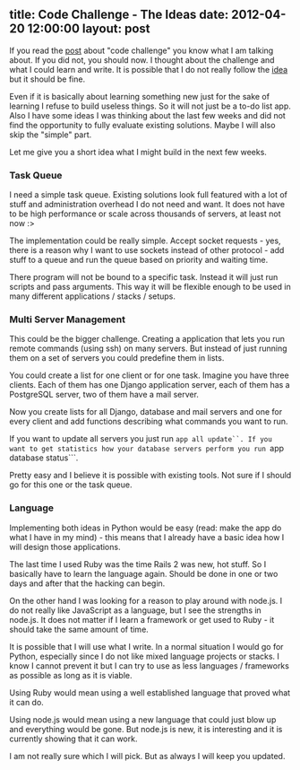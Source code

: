 title: Code Challenge - The Ideas
date: 2012-04-20 12:00:00
layout: post
---
If you read the [post][1] about "code challenge" you know what I am talking about. If you
did not, you should now. I thought about the challenge and what I could learn and
write. It is possible that I do not really follow the [idea][2] but it should be fine.
<!--MORE-->

Even if it is basically about learning something new just for the sake of learning I
refuse to build useless things. So it will not just be a to-do list app. Also I have
some ideas I was thinking about the last few weeks and did not find the opportunity to
fully evaluate existing solutions. Maybe I will also skip the "simple" part.

Let me give you a short idea what I might build in the next few weeks.

### Task Queue
I need a simple task queue. Existing solutions look full featured with a lot of stuff
and administration overhead I do not need and want. It does not have to be high
performance or scale across thousands of servers, at least not now :>

The implementation could be really simple. Accept socket requests - yes, there is a 
reason why I want to use sockets instead of other protocol - add stuff to a queue and
run the queue based on priority and waiting time.

There program will not be bound to a specific task. Instead it will just run scripts
and pass arguments. This way it will be flexible enough to be used in many different
applications / stacks / setups.

### Multi Server Management
This could be the bigger challenge. Creating a application that lets you run remote
commands (using ssh) on many servers. But instead of just running them on a set of
servers you could predefine them in lists.

You could create a list for one client or for one task. Imagine you have three clients. 
Each of them has one Django application server, each of them has a PostgreSQL server, 
two of them have a mail server.

Now you create lists for all Django, database and mail servers and one for every client
and add functions describing what commands you want to run.

If you want to update all servers you just run ```app all update``. If you want to get
statistics how your database servers perform you run ```app database status```. 

Pretty easy and I believe it is possible with existing tools. Not sure if I should go for
this one or the task queue.

### Language
Implementing both ideas in Python would be easy (read: make the app do what I have in my 
mind) - this means that I already have a basic idea how I will design those applications.

The last time I used Ruby was the time Rails 2 was new, hot stuff. So I basically have to
learn the language again. Should be done in one or two days and after that the hacking
can begin.

On the other hand I was looking for a reason to play around with node.js. I do not really
like JavaScript as a language, but I see the strengths in node.js. It does not matter if I
learn a framework or get used to Ruby - it should take the same amount of time.

It is possible that I will use what I write. In a normal situation I would go for Python,
especially since I do not like mixed language projects or stacks. I know I cannot
prevent it but I can try to use as less languages / frameworks as possible as long as it 
is viable. 

Using Ruby would mean using a well established language that proved what it
can do. 

Using node.js would mean using a new language that could just blow up and
everything would be gone. But node.js is new, it is interesting and it is currently
showing that it can work.

I am not really sure which I will pick. But as always I will keep you updated.

[1]: http://www.hopelesscom.de/2012/4/16/code_challenge_-_the_challenge.html
[2]: http://fredboyle.com/codechallenge/